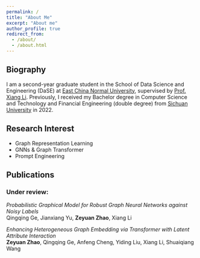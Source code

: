 ```yaml
---
permalink: /
title: "About Me"
excerpt: "About me"
author_profile: true
redirect_from: 
  - /about/
  - /about.html
---
```


## Biography

I am a second-year graduate student in the School of Data Science and Engineering (DaSE) at [East China Normal University](https://www.ecnu.edu.cn), supervised by [Prof. Xiang Li](https://lixiang3776.github.io/). Previously, I received my Bachelor degree in Computer Science and Technology and Financial Engineering (double degree) from [Sichuan University](https://www.scu.edu.cn) in 2022.

## Research Interest
- Graph Representation Learning
- GNNs & Graph Transformer
- Prompt Engineering

## Publications
### Under review:   
*Probabilistic Graphical Model for Robust Graph Neural Networks against Noisy Labels*  
Qingqing Ge, Jianxiang Yu, **Zeyuan Zhao**, Xiang Li  

*Enhancing Heterogeneous Graph Embedding via Transformer with Latent Attribute Interaction*  
**Zeyuan Zhao**, Qingqing Ge, Anfeng Cheng, Yiding Liu, Xiang Li, Shuaiqiang Wang 

<!-- *PSP: Pre-Training and Structure Prompt Tuning for Graph Neural Networks*  
Qingqing Ge, **Zeyuan Zhao**, Yiding Liu, Anfeng Cheng, Xiang Li, Shuaiqiang Wang, Dawei Yin -->
